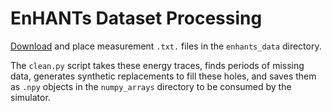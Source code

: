 EnHANTs Dataset Processing
==========================

[Download](http://enhants.ee.columbia.edu/indoor-irradiance-meas) and place
measurement `.txt.` files in the `enhants_data` directory.

The `clean.py` script takes these energy traces, finds periods of missing data,
generates synthetic replacements to fill these holes, and saves them as
`.npy` objects in the `numpy_arrays` directory to be consumed by the simulator.

